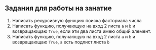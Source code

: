 ## Задания для работы на занатие
1. Написать рекурсивную функцию поиска факториала числа
2. Написать функцию, получающую на вход 2 листа `a` и `b` и возвращающаю `True`, если эти два листа имею общий элемент.
3. Написать функцию, получающую на вход 2 листа `a` и `b` и возвращающаю `True`, `а` есть подлист листа `b`
